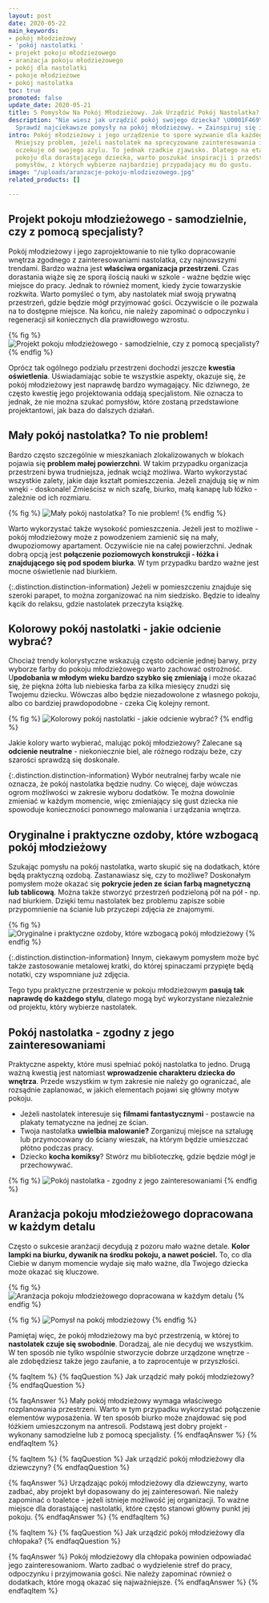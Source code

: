 ```yaml
---
layout: post
date: 2020-05-22
main_keywords:
- pokój młodzieżowy
- 'pokój nastolatki '
- projekt pokoju młodzieżowego
- aranżacja pokoju młodzieżowego
- pokój dla nastolatki
- pokoje młodzieżowe
- pokój nastolatka
toc: true
promoted: false
update_date: 2020-05-21
title: 5 Pomysłów Na Pokój Młodzieżowy. Jak Urządzić Pokój Nastolatka?
description: "Nie wiesz jak urządzić pokój swojego dziecka? \U0001F469‍\U0001F466
  Sprawdź najciekawsze pomysły na pokój młodzieżowy. ➡️ Zainspiruj się i zaskocz nastolatka."
intro: Pokój młodzieżowy i jego urządzenie to spore wyzwanie dla każdego rodzica.
  Mniejszy problem, jeżeli nastolatek ma sprecyzowane zainteresowania i sam wie, czego
  oczekuje od swojego azylu. To jednak rzadkie zjawisko. Dlatego na etapie tworzenia
  pokoju dla dorastającego dziecka, warto poszukać inspiracji i przedstawić mu kilka
  pomysłów, z których wybierze najbardziej przypadający mu do gustu.
image: "/uploads/aranzacje-pokoju-mlodziezowego.jpg"
related_products: []

---
```

## Projekt pokoju młodzieżowego - samodzielnie, czy z pomocą specjalisty?

Pokój młodzieżowy i jego zaprojektowanie to nie tylko dopracowanie wnętrza zgodnego z zainteresowaniami nastolatka, czy najnowszymi trendami. Bardzo ważna jest **właściwa organizacja przestrzeni**. Czas dorastania wiąże się ze sporą ilością nauki w szkole - ważne będzie więc miejsce do pracy. Jednak to również moment, kiedy życie towarzyskie rozkwita. Warto pomyśleć o tym, aby nastolatek miał swoją prywatną przestrzeń, gdzie będzie mógł przyjmować gości. Oczywiście o ile pozwala na to dostępne miejsce. Na końcu, nie należy zapominać o odpoczynku i regeneracji sił koniecznych dla prawidłowego wzrostu.

{% fig %}
![Projekt pokoju młodzieżowego - samodzielnie, czy z pomocą specjalisty?](/uploads/pokoj-mlodziezowy-nastolatki.jpg "Projekt pokoju młodzieżowego - samodzielnie, czy z pomocą specjalisty?")
{% endfig %}

Oprócz tak ogólnego podziału przestrzeni dochodzi jeszcze **kwestia oświetlenia**. Uświadamiając sobie te wszystkie aspekty, okazuje się, że pokój młodzieżowy jest naprawdę bardzo wymagający. Nic dziwnego, że często kwestię jego projektowania oddają specjalistom. Nie oznacza to jednak, że nie można szukać pomysłów, które zostaną przedstawione projektantowi, jak baza do dalszych działań.

## Mały pokój nastolatka? To nie problem!

Bardzo często szczególnie w mieszkaniach zlokalizowanych w blokach pojawia się **problem małej powierzchni**. W takim przypadku organizacja przestrzeni bywa trudniejsza, jednak wciąż możliwa. Warto wykorzystać wszystkie zalety, jakie daje kształt pomieszczenia. Jeżeli znajdują się w nim wnęki - doskonale! Zmieścisz w nich szafę, biurko, małą kanapę lub łóżko - zależnie od ich rozmiaru.

{% fig %}
![Mały pokój nastolatka? To nie problem!](/uploads/pokoj-dla-nastolatki.jpg "Mały pokój nastolatka? To nie problem!")
{% endfig %}

Warto wykorzystać także wysokość pomieszczenia. Jeżeli jest to możliwe - pokój młodzieżowy może z powodzeniem zamienić się na mały, dwupoziomowy apartament. Oczywiście nie na całej powierzchni. Jednak dobrą opcją jest **połączenie poziomowych konstrukcji - łóżka i znajdującego się pod spodem biurka**. W tym przypadku bardzo ważne jest mocne oświetlenie nad biurkiem.

{:.distinction.distinction-information}
Jeżeli w pomieszczeniu znajduje się szeroki parapet, to można zorganizować na nim siedzisko. Będzie to idealny kącik do relaksu, gdzie nastolatek przeczyta książkę.

## Kolorowy pokój nastolatki - jakie odcienie wybrać?

Chociaż trendy kolorystyczne wskazują często odcienie jednej barwy, przy wyborze farby do pokoju młodzieżowego warto zachować ostrożność. U**podobania w młodym wieku bardzo szybko się zmieniają** i może okazać się, że piękna żółta lub niebieska farba za kilka miesięcy znudzi się Twojemu dziecku. Wówczas albo będzie niezadowolone z własnego pokoju, albo co bardziej prawdopodobne - czeka Cię kolejny remont.

{% fig %}
![Kolorowy pokój nastolatki - jakie odcienie wybrać?](/uploads/pokoj-dla-nastolatki-mlodziezowy.jpg "Kolorowy pokój nastolatki - jakie odcienie wybrać?")
{% endfig %}

Jakie kolory warto wybierać, malując pokój młodzieżowy? Zalecane są **odcienie neutralne** - niekoniecznie biel, ale różnego rodzaju beże, czy szarości sprawdzą się doskonale.

{:.distinction.distinction-information}
Wybór neutralnej farby wcale nie oznacza, że pokój nastolatka będzie nudny. Co więcej, daje wówczas ogrom możliwości w zakresie wyboru dodatków. Te można dowolnie zmieniać w każdym momencie, więc zmieniający się gust dziecka nie spowoduje konieczności ponownego malowania i urządzania wnętrza.

## Oryginalne i praktyczne ozdoby, które wzbogacą pokój młodzieżowy

Szukając pomysłu na pokój nastolatka, warto skupić się na dodatkach, które będą praktyczną ozdobą. Zastanawiasz się, czy to możliwe? Doskonałym pomysłem może okazać się **pokrycie jeden ze ścian farbą magnetyczną lub tablicową**. Można także stworzyć przestrzeń podzieloną pół na pół - np. nad biurkiem. Dzięki temu nastolatek bez problemu zapisze sobie przypomnienie na ścianie lub przyczepi zdjęcia ze znajomymi.

{% fig %}
![Oryginalne i praktyczne ozdoby, które wzbogacą pokój młodzieżowy](/uploads/pokoj-nastolatka.jpg "Oryginalne i praktyczne ozdoby, które wzbogacą pokój młodzieżowy")
{% endfig %}

{:.distinction.distinction-information}
Innym, ciekawym pomysłem może być także zastosowanie metalowej kratki, do której spinaczami przypięte będą notatki, czy wspomniane już zdjęcia.

Tego typu praktyczne przestrzenie w pokoju młodzieżowym **pasują tak naprawdę do każdego stylu**, dlatego mogą być wykorzystane niezależnie od projektu, który wybierze nastolatek.

## Pokój nastolatka - zgodny z jego zainteresowaniami

Praktyczne aspekty, które musi spełniać pokój nastolatka to jedno. Drugą ważną kwestią jest natomiast **wprowadzenie charakteru dziecka do wnętrza**. Przede wszystkim w tym zakresie nie należy go ograniczać, ale rozsądnie zaplanować, w jakich elementach pojawi się główny motyw pokoju.

* Jeżeli nastolatek interesuje się **filmami fantastycznymi** - postawcie na plakaty tematyczne na jednej ze ścian.
* Twoja nastolatka **uwielbia malowanie?** Zorganizuj miejsce na sztalugę lub przymocowany do ściany wieszak, na którym będzie umieszczać płótno podczas pracy.
* Dziecko **kocha komiksy**? Stwórz mu biblioteczkę, gdzie będzie mógł je przechowywać.

{% fig %}
![Pokój nastolatka - zgodny z jego zainteresowaniami](/uploads/pokoj-dla-dziecka.jpg "Pokój nastolatka - zgodny z jego zainteresowaniami")
{% endfig %}

## Aranżacja pokoju młodzieżowego dopracowana w każdym detalu

Często o sukcesie aranżacji decydują z pozoru mało ważne detale. **Kolor lampki na biurku, dywanik na środku pokoju, a nawet pościel.** To, co dla Ciebie w danym momencie wydaje się mało ważne, dla Twojego dziecka może okazać się kluczowe.

{% fig %}
![Aranżacja pokoju młodzieżowego dopracowana w każdym detalu](/uploads/projekt-pokoju-mlodziezowego.jpg "Aranżacja pokoju młodzieżowego dopracowana w każdym detalu")
{% endfig %}

{% fig %}
![Pomysł na pokój młodzieżowy](/uploads/pokoj-nastolatki.jpg "Pomysł na pokój młodzieżowy")
{% endfig %}

Pamiętaj więc, że pokój młodzieżowy ma być przestrzenią, w której to **nastolatek czuje się swobodnie**. Doradzaj, ale nie decyduj we wszystkim. W ten sposób nie tylko wspólnie stworzycie dobrze urządzone wnętrze - ale zdobędziesz także jego zaufanie, a to zaprocentuje w przyszłości.

{% faqItem %}
{% faqQuestion %}
Jak urządzić mały pokój młodzieżowy?
{% endfaqQuestion %}

{% faqAnswer %}
Mały pokój młodzieżowy wymaga właściwego rozplanowania przestrzeni. Warto w tym przypadku wykorzystać połączenie elementów wyposażenia. W ten sposób biurko może znajdować się pod łóżkiem umieszczonym na antresoli. Podstawą jest dobry projekt - wykonany samodzielne lub z pomocą specjalisty.
{% endfaqAnswer %}
{% endfaqItem %}

{% faqItem %}
{% faqQuestion %}
Jak urządzić pokój młodzieżowy dla dziewczyny?
{% endfaqQuestion %}

{% faqAnswer %}
Urządzając pokój młodzieżowy dla dziewczyny, warto zadbać, aby projekt był dopasowany do jej zainteresowań. Nie należy zapominać o toaletce - jeżeli istnieje możliwość jej organizacji. To ważne miejsce dla dorastającej nastolatki, które często stanowi główny punkt jej pokoju.
{% endfaqAnswer %}
{% endfaqItem %}

{% faqItem %}
{% faqQuestion %}
Jak urządzić pokój młodzieżowy dla chłopaka?
{% endfaqQuestion %}

{% faqAnswer %}
Pokój młodzieżowy dla chłopaka powinien odpowiadać jego zainteresowaniom. Warto zadbać o wydzielenie stref do pracy, odpoczynku i przyjmowania gości. Nie należy zapominać również o dodatkach, które mogą okazać się najważniejsze.
{% endfaqAnswer %}
{% endfaqItem %}
